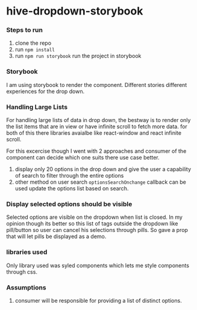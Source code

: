 # hive-dropdown-storybook

### Steps to run
1. clone the repo
2. run ```npm install```
3. run ```npm run storybook``` run the project in storybook

### Storybook
I am using storybook to render the component. Different stories different experiences for the drop down.

### Handling Large Lists
 For handling large lists of data in drop down, the bestway is to render only the list items that are in view or have infinite scroll to fetch more data. for both of this there libraries avaialbe like react-window and react infinite scroll.
 
 For this excercise though I went with 2 approaches and consumer of the component can decide which one suits there use case better.
 1. display only 20 options in the drop down and give the user a capability of search to filter through the entire options
 2. other method on user search ```optionsSearchOnchange``` callback can be used update the options list based on search.

 ### Display selected options should be visible
 Selected options are visible on the dropdown when list is closed. In my opinion though its better so this list of tags outside the dropdown like pill/button so user can cancel his selections through pills. So gave a prop that will let pills be displayed as a demo.


 ### libraries used
 Only library used was syled components which lets me style components through css.

### Assumptions
1. consumer will be responsible for providing a list of distinct options.

